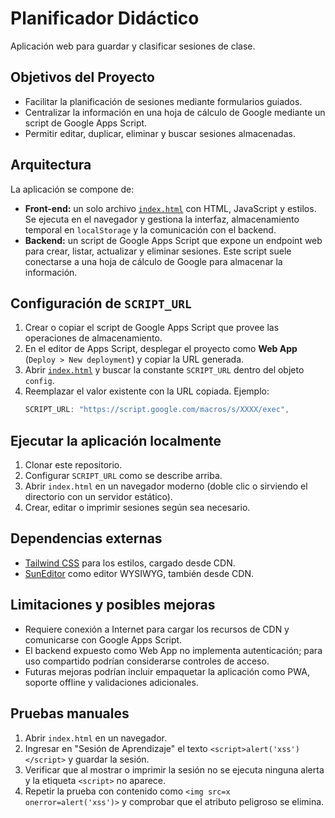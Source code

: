 # Planificador Didáctico

Aplicación web para guardar y clasificar sesiones de clase.

## Objetivos del Proyecto
- Facilitar la planificación de sesiones mediante formularios guiados.
- Centralizar la información en una hoja de cálculo de Google mediante un script de Google Apps Script.
- Permitir editar, duplicar, eliminar y buscar sesiones almacenadas.

## Arquitectura
La aplicación se compone de:

- **Front-end:** un solo archivo [`index.html`](index.html) con HTML, JavaScript y estilos. Se ejecuta en el navegador y gestiona la interfaz, almacenamiento temporal en `localStorage` y la comunicación con el backend.
- **Backend:** un script de Google Apps Script que expone un endpoint web para crear, listar, actualizar y eliminar sesiones. Este script suele conectarse a una hoja de cálculo de Google para almacenar la información.

## Configuración de `SCRIPT_URL`
1. Crear o copiar el script de Google Apps Script que provee las operaciones de almacenamiento.
2. En el editor de Apps Script, desplegar el proyecto como **Web App** (`Deploy > New deployment`) y copiar la URL generada.
3. Abrir [`index.html`](index.html) y buscar la constante `SCRIPT_URL` dentro del objeto `config`.
4. Reemplazar el valor existente con la URL copiada. Ejemplo:
   ```javascript
   SCRIPT_URL: "https://script.google.com/macros/s/XXXX/exec",
   ```

## Ejecutar la aplicación localmente
1. Clonar este repositorio.
2. Configurar `SCRIPT_URL` como se describe arriba.
3. Abrir `index.html` en un navegador moderno (doble clic o sirviendo el directorio con un servidor estático).
4. Crear, editar o imprimir sesiones según sea necesario.

## Dependencias externas
- [Tailwind CSS](https://tailwindcss.com) para los estilos, cargado desde CDN.
- [SunEditor](https://github.com/JiHong88/SunEditor) como editor WYSIWYG, también desde CDN.

## Limitaciones y posibles mejoras
- Requiere conexión a Internet para cargar los recursos de CDN y comunicarse con Google Apps Script.
- El backend expuesto como Web App no implementa autenticación; para uso compartido podrían considerarse controles de acceso.
- Futuras mejoras podrían incluir empaquetar la aplicación como PWA, soporte offline y validaciones adicionales.

## Pruebas manuales
1. Abrir `index.html` en un navegador.
2. Ingresar en "Sesión de Aprendizaje" el texto `<script>alert('xss')</script>` y guardar la sesión.
3. Verificar que al mostrar o imprimir la sesión no se ejecuta ninguna alerta y la etiqueta `<script>` no aparece.
4. Repetir la prueba con contenido como `<img src=x onerror=alert('xss')>` y comprobar que el atributo peligroso se elimina.

